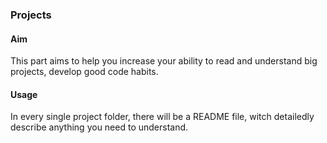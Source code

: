### Projects

#### Aim

This part aims to help you increase your ability to read and understand big projects, develop good 
code habits. 

#### Usage

In every single project folder, there will be a README file, witch detailedly describe anything you
need to understand.
